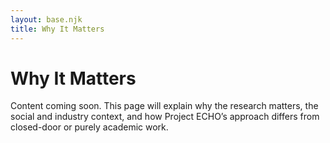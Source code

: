 ```yaml
---
layout: base.njk
title: Why It Matters
---
```


# Why It Matters

<p>Content coming soon. This page will explain why the research matters, the social and industry context, and how Project ECHO’s approach differs from closed-door or purely academic work.</p>
